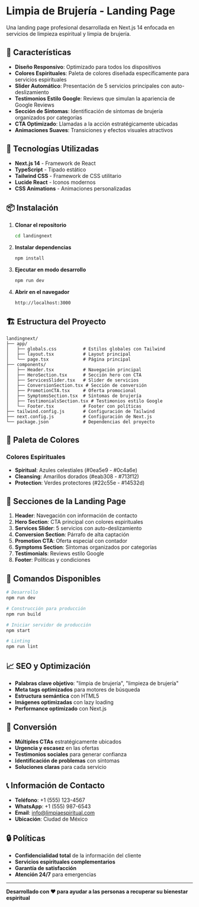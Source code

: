 # Limpia de Brujería - Landing Page

Una landing page profesional desarrollada en Next.js 14 enfocada en servicios de limpieza espiritual y limpia de brujería.

## 🌟 Características

- **Diseño Responsivo**: Optimizado para todos los dispositivos
- **Colores Espirituales**: Paleta de colores diseñada específicamente para servicios espirituales
- **Slider Automático**: Presentación de 5 servicios principales con auto-deslizamiento
- **Testimonios Estilo Google**: Reviews que simulan la apariencia de Google Reviews
- **Sección de Síntomas**: Identificación de síntomas de brujería organizados por categorías
- **CTA Optimizado**: Llamadas a la acción estratégicamente ubicadas
- **Animaciones Suaves**: Transiciones y efectos visuales atractivos

## 🚀 Tecnologías Utilizadas

- **Next.js 14** - Framework de React
- **TypeScript** - Tipado estático
- **Tailwind CSS** - Framework de CSS utilitario
- **Lucide React** - Iconos modernos
- **CSS Animations** - Animaciones personalizadas

## 📦 Instalación

1. **Clonar el repositorio**
   ```bash
   cd landingnext
   ```

2. **Instalar dependencias**
   ```bash
   npm install
   ```

3. **Ejecutar en modo desarrollo**
   ```bash
   npm run dev
   ```

4. **Abrir en el navegador**
   ```
   http://localhost:3000
   ```

## 🏗️ Estructura del Proyecto

```
landingnext/
├── app/
│   ├── globals.css          # Estilos globales con Tailwind
│   ├── layout.tsx           # Layout principal
│   └── page.tsx             # Página principal
├── components/
│   ├── Header.tsx           # Navegación principal
│   ├── HeroSection.tsx      # Sección hero con CTA
│   ├── ServicesSlider.tsx   # Slider de servicios
│   ├── ConversionSection.tsx # Sección de conversión
│   ├── PromotionCTA.tsx     # Oferta promocional
│   ├── SymptomsSection.tsx  # Síntomas de brujería
│   ├── TestimonialsSection.tsx # Testimonios estilo Google
│   └── Footer.tsx           # Footer con políticas
├── tailwind.config.js       # Configuración de Tailwind
├── next.config.js           # Configuración de Next.js
└── package.json             # Dependencias del proyecto
```

## 🎨 Paleta de Colores

### Colores Espirituales
- **Spiritual**: Azules celestiales (#0ea5e9 - #0c4a6e)
- **Cleansing**: Amarillos dorados (#eab308 - #713f12)
- **Protection**: Verdes protectores (#22c55e - #14532d)

## 📱 Secciones de la Landing Page

1. **Header**: Navegación con información de contacto
2. **Hero Section**: CTA principal con colores espirituales
3. **Services Slider**: 5 servicios con auto-deslizamiento
4. **Conversion Section**: Párrafo de alta captación
5. **Promotion CTA**: Oferta especial con contador
6. **Symptoms Section**: Síntomas organizados por categorías
7. **Testimonials**: Reviews estilo Google
8. **Footer**: Políticas y condiciones

## 🔧 Comandos Disponibles

```bash
# Desarrollo
npm run dev

# Construcción para producción
npm run build

# Iniciar servidor de producción
npm start

# Linting
npm run lint
```

## 📈 SEO y Optimización

- **Palabras clave objetivo**: "limpia de brujería", "limpieza de brujería"
- **Meta tags optimizados** para motores de búsqueda
- **Estructura semántica** con HTML5
- **Imágenes optimizadas** con lazy loading
- **Performance optimizado** con Next.js

## 🎯 Conversión

- **Múltiples CTAs** estratégicamente ubicados
- **Urgencia y escasez** en las ofertas
- **Testimonios sociales** para generar confianza
- **Identificación de problemas** con síntomas
- **Soluciones claras** para cada servicio

## 📞 Información de Contacto

- **Teléfono**: +1 (555) 123-4567
- **WhatsApp**: +1 (555) 987-6543
- **Email**: info@limpiaespiritual.com
- **Ubicación**: Ciudad de México

## 🔒 Políticas

- **Confidencialidad total** de la información del cliente
- **Servicios espirituales complementarios**
- **Garantía de satisfacción**
- **Atención 24/7** para emergencias

---

**Desarrollado con ❤️ para ayudar a las personas a recuperar su bienestar espiritual**